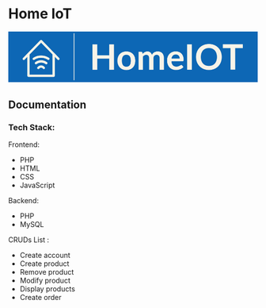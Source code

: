# Home IoT

![Logo](./HomeIOT-logos/HomeIOT-logos-cropped.jpeg)

## Documentation

### Tech Stack:

Frontend:

- PHP
- HTML
- CSS
- JavaScript

Backend:

- PHP
- MySQL

CRUDs List :

- Create account
- Create product
- Remove product
- Modify product
- Display products
- Create order
